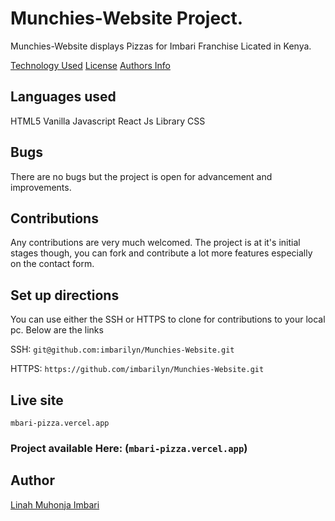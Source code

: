 # Munchies-Website Project.

Munchies-Website displays Pizzas for Imbari Franchise Licated in Kenya.

[Technology Used](#languagess)
[License](#license)
[Authors Info](#author)


## Languages used

HTML5
Vanilla Javascript 
React Js Library
CSS

## Bugs

There are no bugs but the project is open for advancement and improvements.

## Contributions
Any contributions are very much welcomed. The project is at it's initial stages though, you can fork and contribute a lot more features especially on the contact form.


## Set up directions

You can use either the SSH or HTTPS to clone for contributions to your local pc. Below are the links

SSH: `git@github.com:imbarilyn/Munchies-Website.git`

HTTPS: `https://github.com/imbarilyn/Munchies-Website.git`

## Live site
`mbari-pizza.vercel.app`

### Project available Here: (`mbari-pizza.vercel.app`)


## Author 
[Linah Muhonja Imbari](https://github.com/imbarily)



